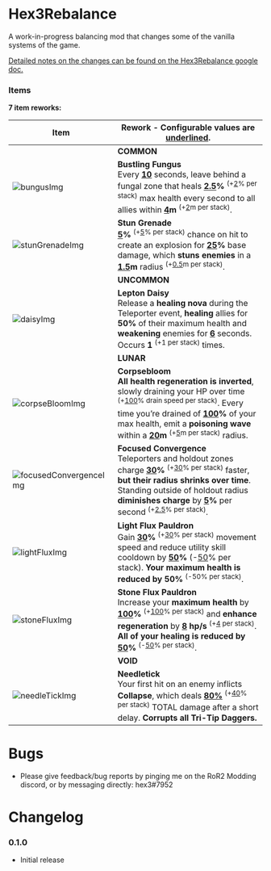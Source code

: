 # Hex3Rebalance

A work-in-progress balancing mod that changes some of the vanilla systems of the game.

<a href="https://docs.google.com/document/d/1LYXD3NK8ujFzKgfpnBfxXZfSdS0FrEV_qzumdOeqln0/edit?usp=sharing">Detailed notes on the changes can be found on the Hex3Rebalance google doc.</a>

### Items
**7 item reworks:**

| Item  | Rework - Configurable values are <ins>underlined</ins>. |
| ------------- | ------------- |
|  | **COMMON** |  |
| ![bungusImg] | **Bustling Fungus**<br>Every **<ins>10</ins>** seconds, leave behind a fungal zone that heals **<ins>2.5</ins>%** <sup>(+<ins>2</ins>% per stack)</sup> max health every second to all allies within **<ins>4</ins>m** <sup>(+<ins>2</ins>m per stack)</sup>. |
| ![stunGrenadeImg] | **Stun Grenade**<br>**<ins>5</ins>%** <sup>(+<ins>5</ins>% per stack)</sup> chance on hit to create an explosion for **<ins>25</ins>%** base damage, which **stuns enemies** in a **<ins>1.5</ins>m** radius <sup>(+<ins>0.5</ins>m per stack)</sup>. |
|  | **UNCOMMON** |  |
| ![daisyImg] | **Lepton Daisy**<br>Release a **healing nova** during the Teleporter event, **healing** allies for **50%** of their maximum health and **weakening** enemies for **<ins>6</ins>** seconds. Occurs **1** <sup>(+1 per stack)</sup> times. |
|  | **LUNAR** |  |
| ![corpseBloomImg] | **Corpsebloom**<br>**All health regeneration is inverted**, slowly draining your HP over time <sup>(+<ins>100</ins>% drain speed per stack)</sup>. Every time you’re drained of **<ins>100</ins>%** of your max health, emit a **poisoning wave** within a **<ins>20</ins>m** <sup>(+<ins>5</ins>m per stack)</sup> radius. |
| ![focusedConvergenceImg] | **Focused Convergence**<br>Teleporters and holdout zones charge **<ins>30</ins>%** <sup>(+<ins>30</ins>% per stack)</sup> faster, **but their radius shrinks over time**. Standing outside of holdout radius **diminishes charge** by **<ins>5</ins>%** per second <sup>(+<ins>2.5</ins>% per stack)</sup>. |
| ![lightFluxImg] | **Light Flux Pauldron**<br>Gain **<ins>30</ins>%** <sup>(+<ins>30</ins>% per stack)</sup> movement speed and reduce utility skill cooldown by **<ins>50</ins>%** (-<ins>50</ins>% per stack). **Your maximum health is reduced by 50%** <sup>(-50% per stack)</sup>. |
| ![stoneFluxImg] | **Stone Flux Pauldron**<br>Increase your **maximum health** by **<ins>100</ins>%** <sup>(+<ins>100</ins>% per stack)</sup> and **enhance regeneration** by **<ins>8</ins> hp/s** <sup>(+<ins>4</ins> per stack)</sup>. **All of your healing is reduced by <ins>50</ins>%** <sup>(-<ins>50</ins>% per stack)</sup>. |
|  | **VOID** |  |
| ![needleTickImg] | **Needletick**<br>Your first hit on an enemy inflicts **Collapse**, which deals **<ins>80%</ins>** <sup>(+<ins>40</ins>% per stack)</sup> TOTAL damage after a short delay. **Corrupts all Tri-Tip Daggers.** |

[bungusImg]:
https://static.wikia.nocookie.net/riskofrain2_gamepedia_en/images/3/33/Bustling_Fungus.png
[stunGrenadeImg]:
https://static.wikia.nocookie.net/riskofrain2_gamepedia_en/images/2/27/Stun_Grenade.png
[daisyImg]:
https://static.wikia.nocookie.net/riskofrain2_gamepedia_en/images/7/73/Lepton_Daisy.png
[corpseBloomImg]:
https://static.wikia.nocookie.net/riskofrain2_gamepedia_en/images/3/31/Corpsebloom.png
[focusedConvergenceImg]:
https://static.wikia.nocookie.net/riskofrain2_gamepedia_en/images/2/2c/Focused_Convergence.png
[lightFluxImg]:
https://static.wikia.nocookie.net/riskofrain2_gamepedia_en/images/6/6e/Light_Flux_Pauldron.png
[stoneFluxImg]:
https://static.wikia.nocookie.net/riskofrain2_gamepedia_en/images/b/b1/Stone_Flux_Pauldron.png
[needleTickImg]:
https://static.wikia.nocookie.net/riskofrain2_gamepedia_en/images/7/76/Needletick.png

# Bugs

* Please give feedback/bug reports by pinging me on the RoR2 Modding discord, or by messaging directly: hex3#7952

# Changelog

### 0.1.0
* Initial release